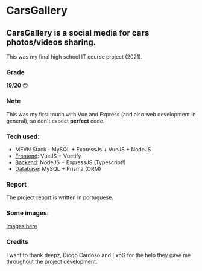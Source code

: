 # CarsGallery
## CarsGallery is a social media for cars photos/videos sharing.
This was my final high school IT course project (2021). 

### Grade
**19/20** ☹️

### Note
This was my first touch with Vue and Express (and also web development in general), so don't expect **perfect** code.

### Tech used:
   - MEVN Stack - MySQL + ExpressJs + VueJS + NodeJS
   - [Frontend](https://github.com/roby2014/cars-gallery/tree/master/frontend): VueJS + Vuetify
   - [Backend](https://github.com/roby2014/cars-gallery/tree/master/backend): NodeJS + ExpressJS (Typescript!)
   - [Database](https://github.com/roby2014/cars-gallery/tree/master/backend/prisma/schema.prisma): MySQL + Prisma (ORM)

### Report
The project [report](https://github.com/roby2014/cars-gallery/tree/master/pap_roberto.pdf) is written in portuguese.

### Some images: <br>
<a href="https://github.com/roby2014/cars-gallery/tree/master/app_images/"> Images here </a>

### Credits
I want to thank deepz, Diogo Cardoso and ExpG for the help they gave me throughout the project development.


